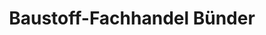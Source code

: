 ---
title: "Baustoff-Fachhandel Bünder"
url: /euskirchen/baustoff-fachhandel-buender/
shop: Baustoffe
---